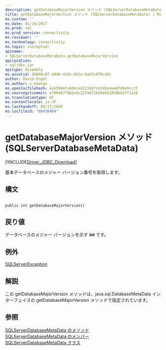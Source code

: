 ```yaml
---
description: getDatabaseMajorVersion メソッド (SQLServerDatabaseMetaData)
title: getDatabaseMajorVersion メソッド (SQLServerDatabaseMetaData) | Microsoft Docs
ms.custom: ''
ms.date: 01/19/2017
ms.prod: sql
ms.prod_service: connectivity
ms.reviewer: ''
ms.technology: connectivity
ms.topic: conceptual
apiname:
- SQLServerDatabaseMetaData.getDatabaseMajorVersion
apilocation:
- sqljdbc.jar
apitype: Assembly
ms.assetid: 30860c07-e84b-428a-922a-ba63c070cd9c
author: David-Engel
ms.author: v-daenge
ms.openlocfilehash: 4a559047c604ced12168fcb7d2e4ee8fd9e9cc2f
ms.sourcegitcommit: e700497f962e4c2274df16d9e651059b42ff1a10
ms.translationtype: HT
ms.contentlocale: ja-JP
ms.lasthandoff: 08/17/2020
ms.locfileid: "88436464"
---
```

# <a name="getdatabasemajorversion-method-sqlserverdatabasemetadata"></a>getDatabaseMajorVersion メソッド (SQLServerDatabaseMetaData)
[!INCLUDE[Driver_JDBC_Download](../../../includes/driver_jdbc_download.md)]

  基本データベースのメジャー バージョン番号を取得します。  
  
## <a name="syntax"></a>構文  
  
```  
  
public int getDatabaseMajorVersion()  
```  
  
## <a name="return-value"></a>戻り値  
 データベースのメジャー バージョンを示す **int** です。  
  
## <a name="exceptions"></a>例外  
 [SQLServerException](../../../connect/jdbc/reference/sqlserverexception-class.md)  
  
## <a name="remarks"></a>解説  
 この getDatabaseMajorVersion メソッドは、java.sql.DatabaseMetaData インターフェイスの getDatabaseMajorVersion メソッドで指定されています。  
  
## <a name="see-also"></a>参照  
 [SQLServerDatabaseMetaData のメソッド](../../../connect/jdbc/reference/sqlserverdatabasemetadata-methods.md)   
 [SQLServerDatabaseMetaData のメンバー](../../../connect/jdbc/reference/sqlserverdatabasemetadata-members.md)   
 [SQLServerDatabaseMetaData クラス](../../../connect/jdbc/reference/sqlserverdatabasemetadata-class.md)  
  
  
